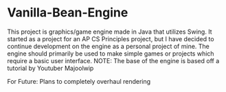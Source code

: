 # Vanilla-Bean-Engine
This project is graphics/game engine made in Java that utilizes Swing. It started as a project for an AP CS Principles project, but I have decided to continue development on the engine as a personal project of mine. The engine should primarily be used to make simple games or projects which require a basic user interface.
NOTE: The base of the engine is based off a tutorial by Youtuber Majoolwip

For Future: Plans to completely overhaul rendering
